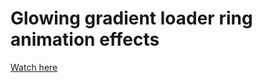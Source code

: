 # Glowing gradient loader ring animation effects

<a href='https://druzhkova.github.io/Glowing-gradient-loader-ring-animation-effects/'>Watch here</a>
